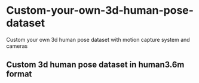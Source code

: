 # Custom-your-own-3d-human-pose-dataset
Custom your own 3d human pose dataset with motion capture system and cameras

## Custom 3d human pose dataset in human3.6m format 
